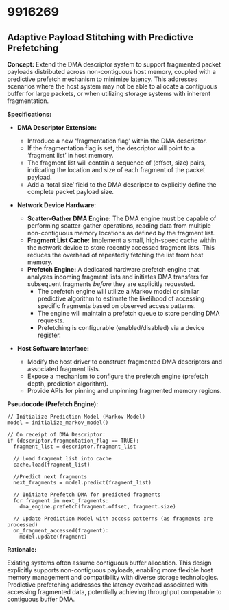 # 9916269

## Adaptive Payload Stitching with Predictive Prefetching

**Concept:** Extend the DMA descriptor system to support fragmented packet payloads distributed across non-contiguous host memory, coupled with a predictive prefetch mechanism to minimize latency. This addresses scenarios where the host system may not be able to allocate a contiguous buffer for large packets, or when utilizing storage systems with inherent fragmentation.

**Specifications:**

*   **DMA Descriptor Extension:**
    *   Introduce a new ‘fragmentation flag’ within the DMA descriptor.
    *   If the fragmentation flag is set, the descriptor will point to a ‘fragment list’ in host memory.
    *   The fragment list will contain a sequence of (offset, size) pairs, indicating the location and size of each fragment of the packet payload.
    *   Add a ‘total size’ field to the DMA descriptor to explicitly define the complete packet payload size.

*   **Network Device Hardware:**
    *   **Scatter-Gather DMA Engine:** The DMA engine must be capable of performing scatter-gather operations, reading data from multiple non-contiguous memory locations as defined by the fragment list.
    *   **Fragment List Cache:** Implement a small, high-speed cache within the network device to store recently accessed fragment lists. This reduces the overhead of repeatedly fetching the list from host memory.
    *   **Prefetch Engine:**  A dedicated hardware prefetch engine that analyzes incoming fragment lists and initiates DMA transfers for subsequent fragments *before* they are explicitly requested.
        *   The prefetch engine will utilize a Markov model or similar predictive algorithm to estimate the likelihood of accessing specific fragments based on observed access patterns.
        *   The engine will maintain a prefetch queue to store pending DMA requests.
        *   Prefetching is configurable (enabled/disabled) via a device register.

*   **Host Software Interface:**
    *   Modify the host driver to construct fragmented DMA descriptors and associated fragment lists.
    *   Expose a mechanism to configure the prefetch engine (prefetch depth, prediction algorithm).
    *   Provide APIs for pinning and unpinning fragmented memory regions.

**Pseudocode (Prefetch Engine):**

```
// Initialize Prediction Model (Markov Model)
model = initialize_markov_model()

// On receipt of DMA Descriptor:
if (descriptor.fragmentation_flag == TRUE):
  fragment_list = descriptor.fragment_list
  
  // Load fragment list into cache
  cache.load(fragment_list)

  //Predict next fragments
  next_fragments = model.predict(fragment_list)

  // Initiate Prefetch DMA for predicted fragments
  for fragment in next_fragments:
    dma_engine.prefetch(fragment.offset, fragment.size)

  // Update Prediction Model with access patterns (as fragments are processed)
  on_fragment_accessed(fragment):
    model.update(fragment)
```

**Rationale:** 

Existing systems often assume contiguous buffer allocation.  This design explicitly supports non-contiguous payloads, enabling more flexible host memory management and compatibility with diverse storage technologies. Predictive prefetching addresses the latency overhead associated with accessing fragmented data, potentially achieving throughput comparable to contiguous buffer DMA.